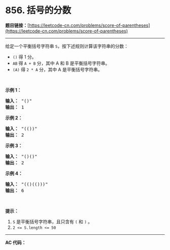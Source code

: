# 856. 括号的分数

**题目链接：**[https://leetcode-cn.com/problems/score-of-parentheses](https://leetcode-cn.com/problems/score-of-parentheses)

---

<div class="content__1Y2H">
 <div class="notranslate">
  <p>给定一个平衡括号字符串&nbsp;<code>S</code>，按下述规则计算该字符串的分数：</p> 
  <ul> 
   <li><code>()</code> 得 1 分。</li> 
   <li><code>AB</code> 得&nbsp;<code>A + B</code>&nbsp;分，其中 A 和 B 是平衡括号字符串。</li> 
   <li><code>(A)</code> 得&nbsp;<code>2 * A</code>&nbsp;分，其中 A 是平衡括号字符串。</li> 
  </ul> 
  <p>&nbsp;</p> 
  <p><strong>示例 1：</strong></p> 
  <pre class="language-text"><strong>输入： </strong>"()"
<strong>输出： </strong>1
</pre> 
  <p><strong>示例 2：</strong></p> 
  <pre class="language-text"><strong>输入： </strong>"(())"
<strong>输出： </strong>2
</pre> 
  <p><strong>示例&nbsp;3：</strong></p> 
  <pre class="language-text"><strong>输入： </strong>"()()"
<strong>输出： </strong>2
</pre> 
  <p><strong>示例&nbsp;4：</strong></p> 
  <pre class="language-text"><strong>输入： </strong>"(()(()))"
<strong>输出： </strong>6
</pre> 
  <p>&nbsp;</p> 
  <p><strong>提示：</strong></p> 
  <ol> 
   <li><code>S</code>&nbsp;是平衡括号字符串，且只含有&nbsp;<code>(</code>&nbsp;和&nbsp;<code>)</code>&nbsp;。</li> 
   <li><code>2 &lt;= S.length &lt;= 50</code></li> 
  </ol> 
 </div>
</div>

---

**AC 代码：**

```java

```